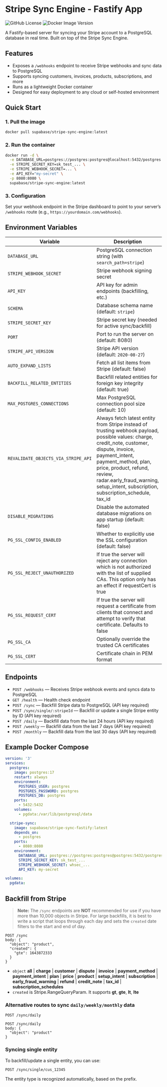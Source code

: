 # Stripe Sync Engine - Fastify App

![GitHub License](https://img.shields.io/github/license/supabase/stripe-sync-engine)
![Docker Image Version](https://img.shields.io/docker/v/supabase/stripe-sync-engine?label=Docker)

A Fastify-based server for syncing your Stripe account to a PostgreSQL database in real time. Built on top of the Stripe Sync Engine.

## Features

- Exposes a `/webhooks` endpoint to receive Stripe webhooks and sync data to PostgreSQL
- Supports syncing customers, invoices, products, subscriptions, and more
- Runs as a lightweight Docker container
- Designed for easy deployment to any cloud or self-hosted environment

## Quick Start

### 1. Pull the image

```sh
docker pull supabase/stripe-sync-engine:latest
```

### 2. Run the container

```sh
docker run -d \
  -e DATABASE_URL=postgres://postgres:postgres@localhost:5432/postgres \
  -e STRIPE_SECRET_KEY=sk_test_... \
  -e STRIPE_WEBHOOK_SECRET=... \
  -e API_KEY="my-secret" \
  -p 8080:8080 \
  supabase/stripe-sync-engine:latest
```

### 3. Configuration

Set your webhook endpoint in the Stripe dashboard to point to your server’s `/webhooks` route (e.g., `https://yourdomain.com/webhooks`).

## Environment Variables

| Variable                            | Description                                                                                                                                                                                                                                                                                              | Required |
| ----------------------------------- | -------------------------------------------------------------------------------------------------------------------------------------------------------------------------------------------------------------------------------------------------------------------------------------------------------- | -------- |
| `DATABASE_URL`                      | PostgreSQL connection string (with `search_path=stripe`)                                                                                                                                                                                                                                                 | Yes      |
| `STRIPE_WEBHOOK_SECRET`             | Stripe webhook signing secret                                                                                                                                                                                                                                                                            | Yes      |
| `API_KEY`                           | API key for admin endpoints (backfilling, etc.)                                                                                                                                                                                                                                                          | Yes      |
| `SCHEMA`                            | Database schema name (default: `stripe`)                                                                                                                                                                                                                                                                 | No       |
| `STRIPE_SECRET_KEY`                 | Stripe secret key (needed for active sync/backfill)                                                                                                                                                                                                                                                      | No       |
| `PORT`                              | Port to run the server on (default: 8080)                                                                                                                                                                                                                                                                | No       |
| `STRIPE_API_VERSION`                | Stripe API version (default: `2020-08-27`)                                                                                                                                                                                                                                                               | No       |
| `AUTO_EXPAND_LISTS`                 | Fetch all list items from Stripe (default: false)                                                                                                                                                                                                                                                        | No       |
| `BACKFILL_RELATED_ENTITIES`         | Backfill related entities for foreign key integrity (default: true)                                                                                                                                                                                                                                      | No       |
| `MAX_POSTGRES_CONNECTIONS`          | Max PostgreSQL connection pool size (default: 10)                                                                                                                                                                                                                                                        | No       |
| `REVALIDATE_OBJECTS_VIA_STRIPE_API` | Always fetch latest entity from Stripe instead of trusting webhook payload, possible values: charge, credit_note, customer, dispute, invoice, payment_intent, payment_method, plan, price, product, refund, review, radar.early_fraud_warning, setup_intent, subscription, subscription_schedule, tax_id | No       |
| `DISABLE_MIGRATIONS`                | Disable the automated database migrations on app startup (default: false)                                                                                                                                                                                                                                | No       |
| `PG_SSL_CONFIG_ENABLED`             | Whether to explicitly use the SSL configuration (default: false)                                                                                                                                                                                                                                         | No       |
| `PG_SSL_REJECT_UNAUTHORIZED`        | If true the server will reject any connection which is not authorized with the list of supplied CAs. This option only has an effect if requestCert is true                                                                                                                                               | No       |
| `PG_SSL_REQUEST_CERT`               | If true the server will request a certificate from clients that connect and attempt to verify that certificate. Defaults to false                                                                                                                                                                        | No       |
| `PG_SSL_CA`                         | Optionally override the trusted CA certificates                                                                                                                                                                                                                                                          | No       |
| `PG_SSL_CERT`                       | Certificate chain in PEM format                                                                                                                                                                                                                                                                          | No       |

## Endpoints

- `POST /webhooks` — Receives Stripe webhook events and syncs data to PostgreSQL
- `GET /health` — Health check endpoint
- `POST /sync` — Backfill Stripe data to PostgreSQL (API key required)
- `POST /sync/single/:stripeId` — Backfill or update a single Stripe entity by ID (API key required)
- `POST /daily` — Backfill data from the last 24 hours (API key required)
- `POST /weekly` — Backfill data from the last 7 days (API key required)
- `POST /monthly` — Backfill data from the last 30 days (API key required)

## Example Docker Compose

```yaml
version: '3'
services:
  postgres:
    image: postgres:17
    restart: always
    environment:
      POSTGRES_USER: postgres
      POSTGRES_PASSWORD: postgres
      POSTGRES_DB: postgres
    ports:
      - 5432:5432
    volumes:
      - pgdata:/var/lib/postgresql/data

  stripe-sync:
    image: supabase/stripe-sync-fastify:latest
    depends_on:
      - postgres
    ports:
      - 8080:8080
    environment:
      DATABASE_URL: postgres://postgres:postgres@postgres:5432/postgres?sslmode=disable&search_path=stripe
      STRIPE_SECRET_KEY: sk_test_...
      STRIPE_WEBHOOK_SECRET: whsec_...
      API_KEY: my-secret

volumes:
  pgdata:
```

## Backfill from Stripe

> **Note:**
> The `/sync` endpoints are **NOT** recommended for use if you have more than 10,000 objects in Stripe. For large backfills, it is best to write a script that loops through each day and sets the `created` date filters to the start and end of day.

```
POST /sync
body: {
  "object": "product",
  "created": {
    "gte": 1643872333
  }
}
```

- `object` **all** | **charge** | **customer** | **dispute** | **invoice** | **payment_method** | **payment_intent** | **plan** | **price** | **product** | **setup_intent** | **subscription** | **early_fraud_warning** | **refund** | **credit_note** | **tax_id** | **subscription_schedules**
- `created` is Stripe.RangeQueryParam. It supports **gt**, **gte**, **lt**, **lte**

### Alternative routes to sync `daily/weekly/monthly` data

```
POST /sync/daily
```

```
POST /sync/daily
body: {
  "object": "product"
}
```

### Syncing single entity

To backfill/update a single entity, you can use:

```
POST /sync/single/cus_12345
```

The entity type is recognized automatically, based on the prefix.
